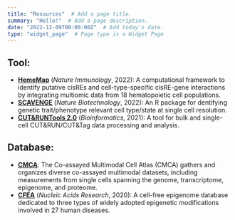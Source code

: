 ```yaml
---
title: "Resources"  # Add a page title.
summary: "Hello!"  # Add a page description.
date: "2022-12-09T00:00:00Z"  # Add today's date.
type: "widget_page"  # Page type is a Widget Page
---
```



## Tool:
- [**HemeMap**](https://github.com/sankaranlab/mecom_var) (*Nature Immunology*, 2022): A computational framework to identify putative cisREs and cell-type-specific cisRE-gene interactions by integrating multiomic data from 18 hematopoietic cell populations.
- [**SCAVENGE**](https://github.com/sankaranlab/SCAVENGE) (*Nature Biotechnology*, 2022): An R package for dentifying genetic trait/phenotype relevant cell type/state at single cell resolution.
- [**CUT&RUNTools 2.0**](https://github.com/fl-yu/CUT-RUNTools-2.0) (*Bioinformatics*, 2021): A tool for bulk and single-cell CUT&RUN/CUT&Tag data processing and analysis.

## Database:
- [**CMCA**](https://yulabgenomics.miracle.ac.cn:9066/cmca/home/): The Co-assayed Multimodal Cell Atlas (CMCA) gathers and organizes diverse co-assayed multimodal datasets, including measurements from single cells spanning the genome, transcriptome, epigenome, and proteome.
- [**CFEA**](http://www.bio-data.cn/CFEA/) (*Nucleic Acids Research*, 2020): A cell-free epigenome database dedicated to three types of widely adopted epigenetic modifications involved in 27 human diseases.

<!-- 
### 12/09/2022 
We are excited that the Yu lab will be open in April 2023.
### 12/09/2022 
We are excited that the Yu lab will be open in April 2023.
### 12/09/2022 
We are excited that the Yu lab will be open in April 2023.
### 12/09/2022 
We are excited that the Yu lab will be open in April 2023.
[previous News]()

keep the same with news.md in home directory
-->




<br/><br/>
<br/><br/>
<br/><br/>
<br/><br/>
<br/><br/>
<br/><br/>
<br/><br/>
